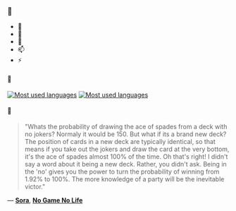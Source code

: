 ### 👋

- 🔭
- 🌱
- 💬
- 📫
- ⚡

#### 🧏

[![Most used languages](https://github-readme-stats-aynah.vercel.app/api/top-langs/?username=aynh&theme=solarized-dark&langs_count=6&layout=compact&hide_title=true)](https://github.com/anuraghazra/github-readme-stats#gh-dark-mode-only)
[![Most used languages](https://github-readme-stats-aynah.vercel.app/api/top-langs/?username=aynh&theme=solarized-light&langs_count=6&layout=compact&hide_title=true)](https://github.com/anuraghazra/github-readme-stats#gh-light-mode-only)

#### 💬

> "Whats the probability of drawing the ace of spades from a deck with no jokers? Normaly it would be 150. But what if its a brand new deck? The position of cards in a new deck are typically identical, so that means if you take out the jokers and draw the card at the very bottom, it's the ace of spades almost 100% of the time. Oh that's right! I didn't say a word about it being a new deck. Rather, you didn't ask. Being in the 'no' gives you the power to turn the probability of winning from 1.92% to 100%. The more knowledge of a party will be the inevitable victor."

&mdash; [**Sora**](https://myanimelist.net/character.php?q=Sora&cat=character), [**No Game No Life**](https://myanimelist.net/search/all?q=No%20Game%20No%20Life&cat=all)
